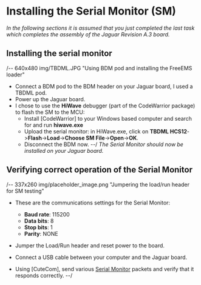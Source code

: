 # Installing the Serial Monitor (SM) #

*In the following sections it is assumed that you just completed the last task which completes the assembly of the Jaguar Revision A.3 board.*

## Installing the serial monitor
/-- 640x480 img/TBDML.JPG "Using BDM pod and installing the FreeEMS loader"
 
- Connect a BDM pod to the BDM header on your Jaguar board, I used a TBDML pod.
- Power up the Jaguar board.
- I chose to use the **HiWave** debugger (part of the CodeWarrior package) to flash the SM to the MCU:
	- Install [CodeWarrior] to your Windows based computer and search for and run **hiwave.exe**
   	- Upload the serial monitor: in HiWave.exe, click on **TBDML HCS12**->**Flash**->**Load**->**Choose SM File**->**Open**->**OK**.
	- Disconnect the BDM now.
--/
*The Serial Monitor should now be installed on your Jaguar board.*

## Verifying correct operation of the Serial Monitor
/-- 337x260 img/placeholder_image.png "Jumpering the load/run header for SM testing" 
- These are the communications settings for the Serial Monitor:
	- **Baud rate**: 115200
	- **Data bits**: 8
	- **Stop bits**: 1
	- **Parity**: NONE

 - Jumper the Load/Run header and reset power to the board.
 - Connect a USB cable between your computer and the Jaguar board.
 - Using [CuteCom], 
send various [Serial Monitor](http://www.freescale.com/files/microcontrollers/doc/app_note/AN2548.pdf) packets and verify that it responds correctly.
--/
